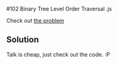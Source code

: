 #102 Binary Tree Level Order Traversal .js

Check out [the problem](https://leetcode.com/problems/binary-tree-level-order-traversal-/)

## Solution

Talk is cheap, just check out the code. :P